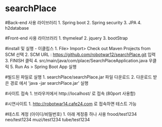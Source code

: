 # searchPlace


#Back-end 사용 라이브러리
    1. Spring boot
    2. Spring security
    3. JPA
    4. h2database
    

#Front-end 사용 라이브러리 
    1. thymeleaf
    2. jquery 
    3. bootStrap 

#install 및 실행
    - 이클립스 
    1. File> Import> Check out Maven Projects from SCM 선택
    2. SCM URL : https://github.com/robotwar12/searchPlace.git 입력
    3. FINISH 클릭
    4. src/main/java/com/place/SearchPlaceApplication.java 우클릭 
    5. Run As > Spring Boot App 실행

#빌드된 파일로 실행 
    1. searchPlace/searchPlace.jar 파일 다운로드 
    2. 다운로드 받은 경로 에서  'java -jar searchPlace.jar' 실행 

#사이트 접속 
     1. 브라우저에서 http://localhost/ 로 접속 (80port 사용함)

#시연사이트 
     1. http://robotwar14.cafe24.com 로 접속하면 테스트 가능
 
#테스트 계정 (아이디/비밀번호)
     1. 아래 계정중 하나 사용
     frood/test1234
     neo/test1234
     muzi/test1234
     tube/test1234 